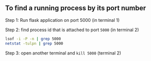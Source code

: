 ## To find a running process by its port number

Step 1: Run flask application on port 5000 (in terminal 1)

Step 2: find process id that is attached to port `5000` (in terminal 2)
```bash
lsof -i -P -n | grep 5000
netstat -tulpn | grep 5000
```

Step 3: open another terminal and `kill 5000` (terminal 2)